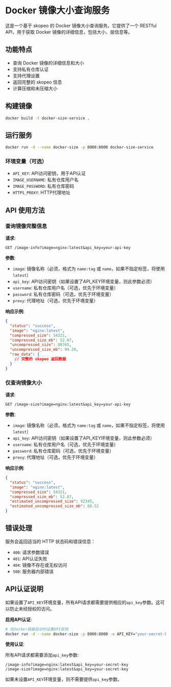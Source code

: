 # Docker 镜像大小查询服务

这是一个基于 skopeo 的 Docker 镜像大小查询服务。它提供了一个 RESTful API，用于获取 Docker 镜像的详细信息，包括大小、层信息等。

## 功能特点

- 查询 Docker 镜像的详细信息和大小
- 支持私有仓库认证
- 支持代理设置
- 返回完整的 skopeo 信息
- 计算压缩和未压缩大小

## 构建镜像

```bash
docker build -t docker-size-service .
```

## 运行服务

```bash
docker run -d --name docker-size -p 8000:8000 docker-size-service
```

### 环境变量（可选）

- `API_KEY`: API访问密钥，用于API认证
- `IMAGE_USERNAME`: 私有仓库用户名
- `IMAGE_PASSWORD`: 私有仓库密码
- `HTTPS_PROXY`: HTTP代理地址

## API 使用方法

### 查询镜像完整信息

**请求**:

```
GET /image-info?image=nginx:latest&api_key=your-api-key
```

**参数**:

- `image`: 镜像名称（必须，格式为 `name:tag` 或 `name`，如果不指定标签，将使用 `latest`）
- `api_key`: API访问密钥（如果设置了API_KEY环境变量，则此参数必须）
- `username`: 私有仓库用户名（可选，优先于环境变量）
- `password`: 私有仓库密码（可选，优先于环境变量）
- `proxy`: 代理地址（可选，优先于环境变量）

**响应示例**:

```json
{
  "status": "success",
  "image": "nginx:latest",
  "compressed_size": 54321,
  "compressed_size_mb": 52.07,
  "uncompressed_size": 98765,
  "uncompressed_size_mb": 94.20,
  "raw_data": {
    // 完整的 skopeo 返回数据
  }
}
```

### 仅查询镜像大小

**请求**:

```
GET /image-size?image=nginx:latest&api_key=your-api-key
```

**参数**:

- `image`: 镜像名称（必须，格式为 `name:tag` 或 `name`，如果不指定标签，将使用 `latest`）
- `api_key`: API访问密钥（如果设置了API_KEY环境变量，则此参数必须）
- `username`: 私有仓库用户名（可选，优先于环境变量）
- `password`: 私有仓库密码（可选，优先于环境变量）
- `proxy`: 代理地址（可选，优先于环境变量）

**响应示例**:

```json
{
  "status": "success",
  "image": "nginx:latest",
  "compressed_size": 54321,
  "compressed_size_mb": 52.07,
  "estimated_uncompressed_size": 92345,
  "estimated_uncompressed_size_mb": 88.52
}
```

## 错误处理

服务会返回适当的 HTTP 状态码和错误信息：

- `400`: 请求参数错误
- `401`: API认证失败
- `404`: 镜像不存在或无权访问
- `500`: 服务器内部错误

## API认证说明

如果设置了`API_KEY`环境变量，所有API请求都需要提供相应的`api_key`参数。这可以防止未经授权的访问。

**启用API认证**:

```bash
# 在Docker容器启动时设置API密钥
docker run -d --name docker-size -p 8000:8000 -e API_KEY="your-secret-key" docker-size-service
```

**使用认证**:

所有API请求都需要添加`api_key`参数:

```
/image-info?image=nginx:latest&api_key=your-secret-key
/image-size?image=nginx:latest&api_key=your-secret-key
```

如果未设置`API_KEY`环境变量，则不需要提供`api_key`参数。